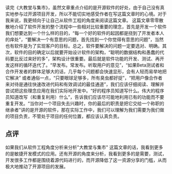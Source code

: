 读完《大教堂与集市》，虽然文章重点介绍的是开源软件的好处，由于自己没有真实地参与过开源项目开发，所以不能切实地感受作者在写这篇文章时的心境。对于我来说，我更倾向于让自己从软件工程的角度来阅读这篇文章。
这篇文章零零散散地介绍了软件开发的整个流程中一些相对比较重要的理念，首先是开发一个软件我们想要达到一个什么样的目的，“每一个好的软件的起因都是挠到了开发者本人的痒处”，“要解决一个有意思的问题，首先找到一个你觉得有意思的问题”，当然也有软件是为了实现客户的目标。总之，软件要解决的问题一定要选对、明确。其次，软件的目的确定以后就要开始设计软件的架构，“聪明的数据结构和愚蠢的代码要比反过来好的多”，架构设计很重要。最后就是软件功能的开发、测试、再开发这样的循环迭代了。“早发布。常发布。听取用户的意见”，“如果Beta测试者和合作开发者的群体足够大的话，几乎每个问题都会快速显形，会有人轻而易举地把它解决” 或者通俗一点，“只要眼球足够多，所有臭虫都好捉”，“把用户像合作者来对待是通往快速改进代码和有效调试的最佳通道”，我们应该仔细阅读、理解并尝试把这些理念应用在我们实际地开发中。“好的程序员知道写什么。伟大的程序员知道改写（和重复利用）什么”，告诉我们应该尽可能地利用已有的功能而不要重复开发。“当你对一个项目失去兴趣时，你的最后的职责是把它交给一个称职的继承者”讲的是开源的软件，那在实际工作中，我们可以理解为我们需要为我们做的项目负责，不管处于项目的任何位置，都应该认真负责。

## 点评 ##
如果我们从软件工程角度分析来分析"大教堂与集市" 这篇文章的话，我看到更多的是敏捷开发模式的应用。还有开源的角度来分析，我看到更多的是需要，测试，开发很多工作都是围绕着源代码进行的，而开源降低了这一资源分享的门槛，从而极大地推动了开源项目的发展。

